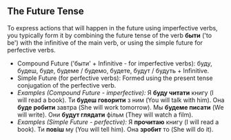 ## The Future Tense

To express actions that will happen in the future using imperfective verbs, you typically form it by combining the future tense of the verb __быти__ ('to be') with the infinitive of the main verb, or using the simple future for perfective verbs.

*   Compound Future ('быти' + Infinitive - for imperfective verbs): буду, будеш, буде, будеме / будемо, будете, будут / будуть + Infinitive.
*   Simple Future (for perfective verbs): Formed using the present tense conjugation of the perfective verb.
*   _Examples (Compound Future - imperfective):_ Я __буду читати__ книгу (I will read a book). Ти __будеш говорити__ з ним (You will talk with him). Она __буде робити__ завтра (She will work tomorrow). Мы __будеме писати__ (We will write). Они __будут глядати__ фільм (They will watch a film).
*   _Examples (Simple Future - perfective):_ Я __прочитаю__ книгу (I will read a book). Ти __повіш__ му (You will tell him). Она __зробит__ то (She will do it).